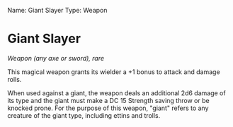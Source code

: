 Name: Giant Slayer
Type: Weapon

# Giant Slayer
_Weapon (any axe or sword), rare_

This magical weapon grants its wielder a +1 bonus to attack and damage rolls.

When used against a giant, the weapon deals an additional 2d6 damage of its type and the giant must make a DC 15 Strength saving throw or be knocked prone. For the purpose of this weapon, "giant" refers to any creature of the giant type, including ettins and trolls.
